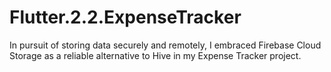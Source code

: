 # Flutter.2.2.ExpenseTracker
In pursuit of storing data securely and remotely, I embraced Firebase Cloud Storage as a reliable alternative to Hive in my Expense Tracker project.
